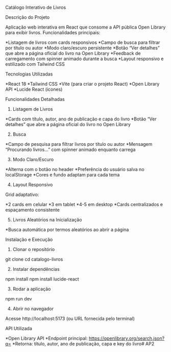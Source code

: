 Catálogo Interativo de Livros

Descrição do Projeto

Aplicação web interativa em React que consome a API pública Open Library para exibir livros.
Funcionalidades principais:

*Listagem de livros com cards responsivos
*Campo de busca para filtrar por título ou autor
*Modo claro/escuro persistente
*Botão “Ver detalhes” que abre a página oficial do livro na Open Library
*Feedback de carregamento com spinner animado durante a busca
*Layout responsivo e estilizado com Tailwind CSS

Tecnologias Utilizadas

*React 18
*Tailwind CSS
*Vite (para criar o projeto React)
*Open Library API
*Lucide React (ícones)

Funcionalidades Detalhadas

1. Listagem de Livros

*Cards com título, autor, ano de publicação e capa do livro
*Botão “Ver detalhes” que abre a página oficial do livro no Open Library

2. Busca

*Campo de pesquisa para filtrar livros por título ou autor
*Mensagem “Procurando livros...” com spinner animado enquanto carrega

3. Modo Claro/Escuro

*Alterna com o botão no header
*Preferência do usuário salva no localStorage
*Cores e fundo adaptam para cada tema

4. Layout Responsivo

Grid adaptativo:

*2 cards em celular
*3 em tablet
*4-5 em desktop
*Cards centralizados e espaçamento consistente

5. Livros Aleatórios na Inicialização

*Busca automática por termos aleatórios ao abrir a página

Instalação e Execução

1. Clonar o repositório

git clone <link-do-repositorio>
cd catalogo-livros

2. Instalar dependências

npm install
npm install lucide-react

3. Rodar a aplicação

npm run dev

4. Abrir no navegador

Acesse http://localhost:5173 (ou URL fornecida pelo terminal)


API Utilizada

*Open Library API
*Endpoint principal: https://openlibrary.org/search.json?q=<termo>
*Retorna: título, autor, ano de publicação, capa e key do livro# AP2
